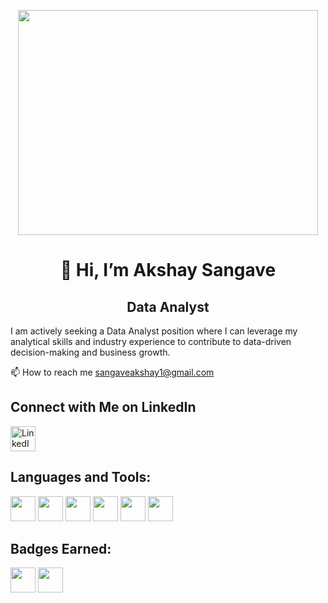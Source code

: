 <!--
**akshaysangave/akshaysangave** is a ✨ _special_ ✨ repository because its `README.md` (this file) appears on your GitHub profile.

Here are some ideas to get you started:

- 🔭 I’m currently working on ...
- 🌱 I’m currently learning ...
- 👯 I’m looking to collaborate on ...
- 🤔 I’m looking for help with ...
- 💬 Ask me about ...
- 📫 How to reach me: ...
- 😄 Pronouns: ...
- ⚡ Fun fact: ...
-->

<p align="center">
    <img src="https://media.giphy.com/media/qgQUggAC3Pfv687qPC/giphy.gif" width="480" height="360" />
</p>

<p align="center">
    <a href="https://giphy.com/gifs/dommespace-domme-space-programador-qgQUggAC3Pfv687qPC"></a>
</p>

 <h1 align="center">👋 Hi, I’m Akshay Sangave</h1>

<h2 align="center">Data Analyst</h2>

  I am actively seeking a Data Analyst position where I can leverage my analytical skills and industry experience to contribute to data-driven decision-making and business growth.

📫 How to reach me sangaveakshay1@gmail.com

## Connect with Me on LinkedIn

<a href="https://www.linkedin.com/in/akshaysangave/">
  <img src="https://upload.wikimedia.org/wikipedia/commons/c/ca/LinkedIn_logo_initials.png" alt="LinkedIn" width="40" height="40">
</a>

## Languages and Tools:

<!DOCTYPE html>
<html lang="en">
<head>
    <meta charset="UTF-8">
    <meta name="viewport" content="width=device-width, initial-scale=1.0">
    
</head>
<body>
    <p>
        <img width="40" height="40" src="https://github.com/shraddhasangave99/Accenture-Social_Buzz-Data_Analysis/assets/153710836/9c45601c-f00c-4214-a922-cbb612c1161c">
        <img width="40" height="40" src="https://github.com/shraddhasangave99/Accenture-Social_Buzz-Data_Analysis/assets/153710836/56e0b5fe-72fe-4d3c-a6ad-57b1c433595d">
        <img width="40" height="40" src="https://github.com/shraddhasangave99/Accenture-Social_Buzz-Data_Analysis/assets/153710836/7680377c-f7d8-4588-8d80-c265be13acbe">
        <img width="40" height="40" src="https://github.com/shraddhasangave99/Accenture-Social_Buzz-Data_Analysis/assets/153710836/e4449cf5-6276-48ec-b90b-97eb478188d8">
        <img width="40" height="40" src="https://github.com/shraddhasangave99/Accenture-Social_Buzz-Data_Analysis/assets/153710836/b93ad2db-ea3b-4ee6-b5ca-62403dcb952a">
        <img width="40" height="40" src="https://github.com/shraddhasangave99/Accenture-Social_Buzz-Data_Analysis/assets/153710836/74801c95-7569-4928-bf27-aa95c80b1c75">
    </p>
</body>
</html>

## Badges Earned:

<!DOCTYPE html>
<html lang="en">
<head>
    <meta charset="UTF-8">
    <meta name="viewport" content="width=device-width, initial-scale=1.0">
    
</head>
<body>
    <p>
        <img width="40" height="40" src="D:\Akshay\AKSHAY\DA\A Portfolio\github\Sql 5 star.jpg">
        <img width="40" height="40" src="https://github.com/shraddhasangave99/Accenture-Social_Buzz-Data_Analysis/assets/153710836/56e0b5fe-72fe-4d3c-a6ad-57b1c433595d">
    </p>
</body>
</html>
